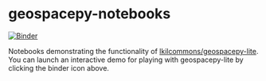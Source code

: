 # geospacepy-notebooks

[![Binder](https://mybinder.org/badge_logo.svg)](https://mybinder.org/v2/gh/lkilcommons/geospacepy-notebooks/master)

Notebooks demonstrating the functionality of [lkilcommons/geospacepy-lite](http://github.com/lkilcommons/geospacepy-lite).
You can launch an interactive demo for playing with geospacepy-lite by clicking the binder icon above.
